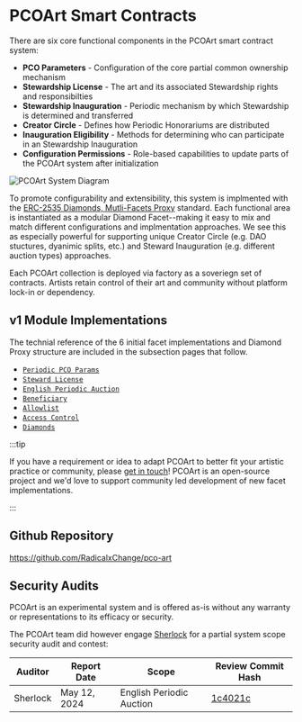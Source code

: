 # PCOArt Smart Contracts

There are six core functional components in the PCOArt smart contract system:

- **PCO Parameters** - Configuration of the core partial common ownership mechanism  
- **Stewardship License** - The art and its associated Stewardship rights and responsibilties
- **Stewardship Inauguration** - Periodic mechanism by which Stewardship is determined and transferred
- **Creator Circle** - Defines how Periodic Honorariums are distributed 
- **Inauguration Eligibility** - Methods for determining who can participate in an Stewardship Inauguration
- **Configuration Permissions** - Role-based capabilities to update parts of the PCOArt system after initialization
  
![PCOArt System Diagram](https://github.com/user-attachments/assets/a8ea14f4-9e35-40ca-b9e3-b03267db0704)

To promote configurability and extensibility, this system is implmented with the [ERC-2535 Diamonds, Mutli-Facets Proxy](https://eips.ethereum.org/EIPS/eip-2535) standard. Each functional area is instantiated as a modular Diamond Facet--making it easy to mix and match different configurations and implmentation approaches. We see this as especially powerful for supporting unique Creator Circle (e.g. DAO stuctures, dyanimic splits, etc.) and Steward Inauguration (e.g. different auction types) approaches.

Each PCOArt collection is deployed via factory as a soveriegn set of contracts. Artists retain control of their art and community without platform lock-in or dependency.

## v1 Module Implementations

The technial reference of the 6 initial facet implementations and Diamond Proxy structure are included in the subsection pages that follow. 

* [`Periodic PCO Params`](periodic-pco-params)
* [`Steward License`](steward-license)
* [`English Periodic Auction`](english-periodic-auction)
* [`Beneficiary`](beneficiary)
* [`Allowlist`](allowlist)
* [`Access Control`](access-control)
* [`Diamonds`](diamonds)

:::tip

If you have a requirement or idea to adapt PCOArt to better fit your artistic practice or community, please [get in touch](mailto:victoriai@serpentinegalleries.org)! PCOArt is an open-source project and we'd love to support community led development of new facet implementations.

:::

## Github Repository
https://github.com/RadicalxChange/pco-art

## Security Audits
PCOArt is an experimental system and is offered as-is without any warranty or representations to its efficacy or security. 

The PCOArt team did however engage [Sherlock](https://sherlock.xyz) for a partial system scope security audit and contest:

| Auditor | Report Date | Scope | Review Commit Hash |
| ---- | ---- | ----------- | ------ |
| Sherlock | May 12, 2024 | English Periodic Auction | [1c4021c](https://github.com/RadicalxChange/pco-art/commit/1c4021cd96aa2ba1e24d48c299ed3c784bf7a57a) |
